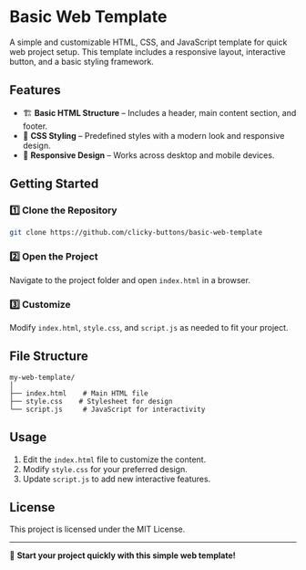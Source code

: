 # Basic Web Template

A simple and customizable HTML, CSS, and JavaScript template for quick web project setup. This template includes a responsive layout, interactive button, and a basic styling framework.

## Features

- 🏗️ **Basic HTML Structure** – Includes a header, main content section, and footer.
- 🎨 **CSS Styling** – Predefined styles with a modern look and responsive design.
- 📱 **Responsive Design** – Works across desktop and mobile devices.

## Getting Started

### 1️⃣ Clone the Repository
```sh
git clone https://github.com/clicky-buttons/basic-web-template
```

### 2️⃣ Open the Project
Navigate to the project folder and open `index.html` in a browser.

### 3️⃣ Customize
Modify `index.html`, `style.css`, and `script.js` as needed to fit your project.

## File Structure
```
my-web-template/
│
├── index.html    # Main HTML file
├── style.css    # Stylesheet for design
└── script.js     # JavaScript for interactivity
```

## Usage
1. Edit the `index.html` file to customize the content.
2. Modify `style.css` for your preferred design.
3. Update `script.js` to add new interactive features. 

## License
This project is licensed under the MIT License.

---

🚀 **Start your project quickly with this simple web template!**


